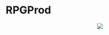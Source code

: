 # RPGProd

<p align="center">
    <a href="https://github.com/JuanFKurucz/RPGProd/workflows/GitHub%20Pages%20deploy/badge.svg" alt="Deploy">
        <img src="https://github.com/JuanFKurucz/RPGProd/workflows/GitHub%20Pages%20deploy/badge.svg" />
    </a>
</p>
